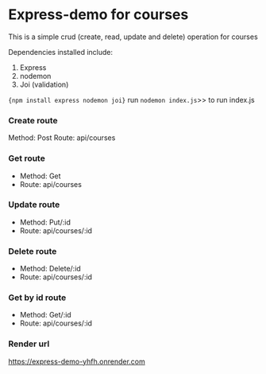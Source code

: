 # Express-demo for courses

This is a simple crud (create, read, update and delete) operation for courses

Dependencies installed include:
1. Express
2. nodemon
3. Joi (validation)

`{npm install express nodemon joi}`
run `nodemon index.js`>> to run index.js

### Create route
Method: Post
Route: api/courses

### Get route
- Method: Get
- Route: api/courses

### Update route
- Method: Put/:id
- Route: api/courses/:id

### Delete route
- Method: Delete/:id
- Route: api/courses/:id

### Get by id route
- Method: Get/:id
- Route: api/courses/:id

### Render url
https://express-demo-yhfh.onrender.com

